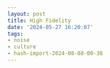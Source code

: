 ```yaml
---
layout: post
title: High Fidelity
date: '2024-05-27 16:20:07'
tags:
- noise
- culture
- hash-import-2024-08-08-00-38
---
```


